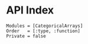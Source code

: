 # API Index

```@autodocs
Modules = [CategoricalArrays]
Order   = [:type, :function]
Private = false
```
